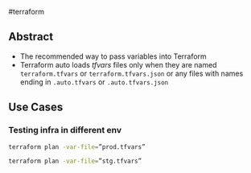 #terraform 
## Abstract
- The recommended way to pass variables into Terraform
- Terraform auto loads _tfvars_ files only when they are named ``terraform.tfvars`` or ``terraform.tfvars.json`` or any files with names ending in ``.auto.tfvars`` or ``.auto.tfvars.json``


## Use Cases
### Testing infra in different env
```bash
terraform plan -var-file=”prod.tfvars”

terraform plan -var-file=”stg.tfvars”
```